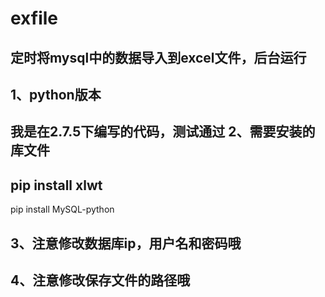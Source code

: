 # exfile
定时将mysql中的数据导入到excel文件，后台运行
-----------------------------------  
1、python版本
-----------------------------------  
我是在2.7.5下编写的代码，测试通过
2、需要安装的库文件
-----------------------------------  
pip install xlwt
-----------------------------------  
pip install MySQL-python

3、注意修改数据库ip，用户名和密码哦
----------------------------------- 
4、注意修改保存文件的路径哦
----------------------------------- 


